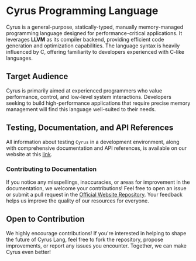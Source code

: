 # Cyrus Programming Language

Cyrus is a general-purpose, statically-typed, manually memory-managed programming language designed for performance-critical applications. It leverages **LLVM** as its compiler backend, providing efficient code generation and optimization capabilities. The language syntax is heavily influenced by C, offering familiarity to developers experienced with C-like languages.

## Target Audience

Cyrus is primarily aimed at experienced programmers who value performance, control, and low-level system interactions. Developers seeking to build high-performance applications that require precise memory management will find this language well-suited to their needs.

## Testing, Documentation, and API References

All information about testing `Cyrus` in a development environment, along with comprehensive documentation and API references, is available on our website at this [link](https://cyrus-lang-v2.netlify.app).

### Contributing to Documentation

If you notice any misspellings, inaccuracies, or areas for improvement in the documentation, we welcome your contributions! Feel free to open an issue or submit a pull request in the [Official Website Repository](https://github.com/cyrus-lang/Official-Website). Your feedback helps us improve the quality of our resources for everyone.

## Open to Contribution

We highly encourage contributions! If you're interested in helping to shape the future of Cyrus Lang, feel free to fork the repository, propose improvements, or report any issues you encounter. Together, we can make Cyrus even better!
